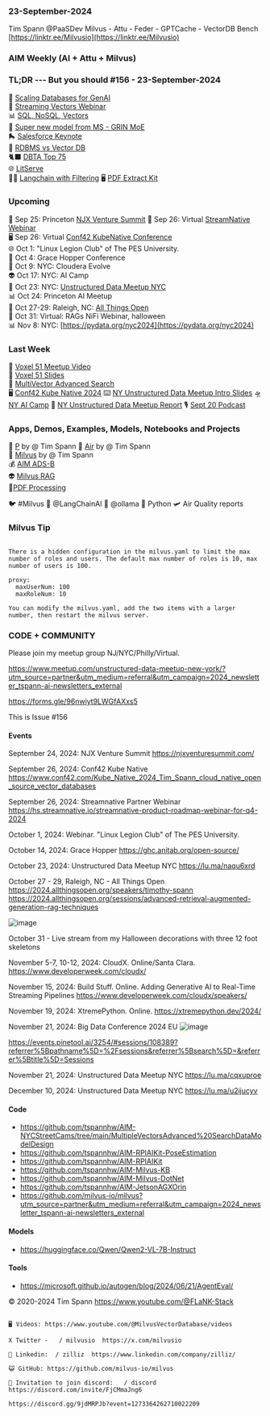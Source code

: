 ### 23-September-2024
Tim Spann @PaaSDev
Milvus - Attu - Feder - GPTCache - VectorDB Bench
[https://linktr.ee/Milvusio](https://linktr.ee/Milvusio)

### AIM Weekly (AI + Attu + Milvus)

### TL;DR --- But you should   #156 - 23-September-2024

📎 [Scaling Databases for GenAI](https://thenewstack.io/scaling-databases-to-meet-enterprise-genai-demands/)        <br/>
🤖 [Streaming Vectors Webinar](https://hs.streamnative.io/streamnative-product-roadmap-webinar-for-q4-2024)     <br/>
📊 [SQL, NoSQL, Vectors](https://thenewstack.io/sql-nosql-and-vectors-oh-my/)     <br/>
📱 [Super new model from MS - GRIN MoE](https://github.com/microsoft/GRIN-MoE)     <br/>
🛼 [Salesforce Keynote](https://www.youtube.com/watch?v=_Cs-xTQeGfo&ab_channel=Salesforce)    <br/>
📢 [RDBMS vs Vector DB](https://.com/@zilliz_learn/relational-databases-vs-vector-databases-dbd2c5d8055f)   <br/>
🐈‍⬛ [DBTA Top 75](https://www.dbta.com/BigDataQuarterly/Articles/Big-Data-75-Companies-Driving-Innovation-in-2024-165716.aspx?PageNum=7)<br/>
🌐 [LitServe](https://github.com/Lightning-AI/LitServe)<br/>
🐦‍🔥 [Langchain with Filtering](https://milvus.io/docs/integrate_with_langchain.md#Metadata-filtering)
🖥️ [PDF Extract Kit](https://github.com/opendatalab/PDF-Extract-Kit)

### Upcoming

🌃 Sep 25: Princeton [NJX Venture Summit](https://njxventuresummit.com/agenda/)
📡 Sep 26: Virtual [StreamNative Webinar](https://hs.streamnative.io/streamnative-product-roadmap-webinar-for-q4-2024) <br />
🖥️ Sep 26: Virtual [Conf42 KubeNative Conference](https://www.conf42.com/Kube_Native_2024_Tim_Spann_cloud_native_open_source_vector_databases) <br />
🌐 Oct 1: "Linux Legion Club" of The PES University. <br />
📡 Oct 4: Grace Hopper Conference <br />
🗽 Oct 9: NYC: Cloudera Evolve <br />
👽 Oct 17: NYC: AI Camp <br />
🚕 Oct 23: NYC: [Unstructured Data Meetup NYC](https://lu.ma/naqu6xrd)  <br/>
📊 Oct 24: Princeton AI Meetup   <br/>
📱 Oct 27-29: Raleigh, NC:  [All Things Open](https://2024.allthingsopen.org/sessions/advanced-retrieval-augmented-generation-rag-techniques)  <br/>
🎃 Oct 31: Virtual: RAGs NiFi Webinar, halloween  <br/>
📊 Nov 8: NYC: [https://pydata.org/nyc2024](https://pydata.org/nyc2024)  <br/>


### Last Week

🍔 [Voxel 51 Meetup Video](https://youtu.be/_u-qksXB7pQ?feature=shared) <br/>
🌃 [Voxel 51 Slides](https://www.slideshare.net/slideshow/09-12-2024-milvus-vector-database-used-for-sensor-data-rag/271636784) <br/>
🌆 [MultiVector Advanced Search](https://dzone.com/articles/multiple-vectors-and-advanced-search-data-model-design) <br/>
🖥️ [Conf42 Kube Native 2024](https://www.slideshare.net/slideshow/09-26-2024-conf-42-kube-native-unleashing-the-potential-of-cloud-native-open-source-vector-databases/271850898)
⌨️ [NY Unstructured Data Meetup Intro Slides](https://www.slideshare.net/slideshow/09-18-2024-nyc-meetup-vector-databases-102/271850947)
🛸 [NY AI Camp](https://medium.com/@tspann/pirates-of-the-ai-camp-too-hot-for-fall-e8591466b7c7)
🚕 [NY Unstructured Data Meetup Report](https://medium.com/@tspann/report-september-18-2024-meetup-43ad87625725)
🎙️ [Sept 20 Podcast](https://www.youtube.com/watch?v=Y31gapJIUho&ab_channel=Zilliz)

### Apps, Demos, Examples, Models, Notebooks and Projects

🚀 [P](https://medium.com/@tspann/partitioning-collections-by-name-395eb48a2238) by @ Tim Spann
🚀 [Air](https://github.com/tspannhw/AIM-AirQuality) by @ Tim Spann <br/>
🤖 [Milvus](https://github.com/tspannhw/AIM-Partioning)  by @ Tim Spann<br/>
💰 [AIM ADS-B](https://github.com/tspannhw/AIM-ADS-B) <br/>
👽 [Milvus RAG](https://www.slideshare.net/slideshow/09-12-2024-milvus-vector-database-used-for-sensor-data-rag/271636784)  <br/>
🍿[PDF Processing](https://github.com/opendatalab/MinerU) <br/>

🐦 #Milvus 
🔗 @LangChainAI
🦙 @ollama
🐍 Python 
🛩️ Air Quality reports

### Milvus Tip

````

There is a hidden configuration in the milvus.yaml to limit the max number of roles and users. The default max number of roles is 10, max number of users is 100.

proxy:
  maxUserNum: 100
  maxRoleNum: 10

You can modify the milvus.yaml, add the two items with a larger number, then restart the milvus server.

````

### CODE + COMMUNITY

Please join my meetup group NJ/NYC/Philly/Virtual. 

https://www.meetup.com/unstructured-data-meetup-new-york/?utm_source=partner&utm_medium=referral&utm_campaign=2024_newsletter_tspann-ai-newsletters_external

https://forms.gle/96nwiyt9LWGfAXxs5

This is Issue #156


#### Events

September 24, 2024: NJX Venture Summit https://njxventuresummit.com/

September 26, 2024: Conf42 Kube Native https://www.conf42.com/Kube_Native_2024_Tim_Spann_cloud_native_open_source_vector_databases

September 26, 2024:  Streamnative Partner Webinar
https://hs.streamnative.io/streamnative-product-roadmap-webinar-for-q4-2024

October 1, 2024:   Webinar. "Linux Legion Club" of The PES University.

October 14, 2024:  Grace Hopper
https://ghc.anitab.org/open-source/

October 23, 2024:   Unstructured Data Meetup NYC
https://lu.ma/naqu6xrd

October 27 - 29, Raleigh, NC - All Things Open
https://2024.allthingsopen.org/speakers/timothy-spann
https://2024.allthingsopen.org/sessions/advanced-retrieval-augmented-generation-rag-techniques

![image](https://github.com/tspannhw/FLiPStackWeekly/assets/18673814/2aae6f12-713b-473a-8d6c-38ec969aa811)

October 31 - Live stream from my Halloween decorations with three 12 foot skeletons

November 5-7, 10-12, 2024:  CloudX.  Online/Santa Clara. https://www.developerweek.com/cloudx/

November 15, 2024: Build Stuff. Online. Adding Generative AI to Real-Time Streaming Pipelines
https://www.developerweek.com/cloudx/speakers/

November 19, 2024: XtremePython. Online.
https://xtremepython.dev/2024/

November 21, 2024: Big Data Conference 2024 EU
![image](https://github.com/user-attachments/assets/e81fb929-0f82-418f-bd14-58288cb03b9a)

https://events.pinetool.ai/3254/#sessions/108389?referrer%5Bpathname%5D=%2Fsessions&referrer%5Bsearch%5D=&referrer%5Btitle%5D=Sessions

November 21, 2024:    Unstructured Data Meetup NYC
https://lu.ma/cqxuproe

December 10, 2024:  Unstructured Data Meetup NYC
https://lu.ma/u2ijucyv


#### Code

* https://github.com/tspannhw/AIM-NYCStreetCams/tree/main/MultipleVectorsAdvanced%20SearchDataModelDesign
* https://github.com/tspannhw/AIM-RPIAIKit-PoseEstimation
* https://github.com/tspannhw/AIM-RPIAIKit
* https://github.com/tspannhw/AIM-Milvus-KB
* https://github.com/tspannhw/AIM-Milvus-DotNet
* https://github.com/tspannhw/AIM-JetsonAGXOrin
* https://github.com/milvus-io/milvus?utm_source=partner&utm_medium=referral&utm_campaign=2024_newsletter_tspann-ai-newsletters_external


#### Models

* https://huggingface.co/Qwen/Qwen2-VL-7B-Instruct



  
#### Tools

* https://microsoft.github.io/autogen/blog/2024/06/21/AgentEval/
  
&copy; 2020-2024 Tim Spann  https://www.youtube.com/@FLaNK-Stack


~~~~~~~~~~~~~~~ CONNECT ~~~~~~~~~~~~~~~

🖥️ Videos: https://www.youtube.com/@MilvusVectorDatabase/videos

X Twitter -   / milvusio  https://x.com/milvusio

🔗 Linkedin:  / zilliz  https://www.linkedin.com/company/zilliz/

😺 GitHub: https://github.com/milvus-io/milvus

🦾 Invitation to join discord:   / discord  https://discord.com/invite/FjCMmaJng6

https://discord.gg/9jdMRPJb?event=1273364262710022209
